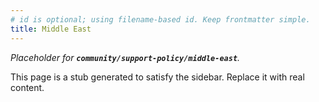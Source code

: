 ```yaml
---
# id is optional; using filename-based id. Keep frontmatter simple.
title: Middle East
---
```


_Placeholder for **`community/support-policy/middle-east`**._

This page is a stub generated to satisfy the sidebar.
Replace it with real content.
